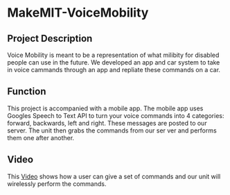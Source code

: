# MakeMIT-VoiceMobility

## Project Description
Voice Mobility is meant to be a representation of what milibity for disabled people can use in the future. We developed an app and car system to take in voice cammands through an app and repliate these commands on a car. 


## Function
This project is accompanied with a mobile app. The mobile app uses Googles Speech to Text API to turn your voice commands into 4 categories: forward, backwards, left and right. These messages are posted to our server. The unit then grabs the commands  from our ser ver and performs them one after another.

## Video

This [Video](https://www.youtube.com/watch?time_continue=1&v=MmMTY_Vamag) shows how a user can give a set of commands and our unit will wirelessly perform the commands.





